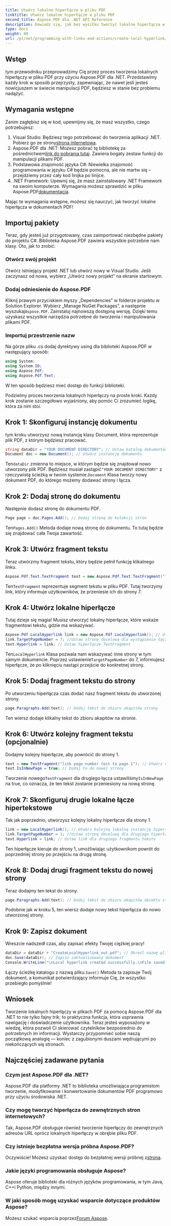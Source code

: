 ```yaml
---
title: Utwórz lokalne hiperłącze w pliku PDF
linktitle: Utwórz lokalne hiperłącze w pliku PDF
second_title: Aspose.PDF dla .NET API Reference
description: Dowiedz się, jak bez wysiłku tworzyć lokalne hiperłącza w plikach PDF za pomocą Aspose.PDF dla .NET, korzystając z naszego przewodnika krok po kroku.
type: docs
weight: 40
url: /pl/net/programming-with-links-and-actions/create-local-hyperlink/
---
```

## Wstęp

tym przewodniku przeprowadzimy Cię przez proces tworzenia lokalnych hiperłączy w pliku PDF przy użyciu Aspose.PDF dla .NET. Przedstawimy każdy krok w sposób przejrzysty, zapewniając, że nawet jeśli jesteś nowicjuszem w świecie manipulacji PDF, będziesz w stanie bez problemu nadążyć.

## Wymagania wstępne

Zanim zagłębisz się w kod, upewnijmy się, że masz wszystko, czego potrzebujesz:

1.  Visual Studio: Będziesz tego potrzebować do tworzenia aplikacji .NET. Pobierz go ze strony[strona internetowa](https://visualstudio.microsoft.com/).
2.  Aspose.PDF dla .NET: Możesz pobrać tę bibliotekę za pośrednictwem[link do pobrania tutaj](https://releases.aspose.com/pdf/net/). Zawiera bogaty zestaw funkcji do manipulacji plikami PDF.
3. Podstawowa znajomość języka C#: Niewielka znajomość programowania w języku C# będzie pomocna, ale nie martw się – przejdziemy przez cały kod linijka po linijce.
4.  .NET Framework: Upewnij się, że masz zainstalowany .NET Framework na swoim komputerze. Wymagania możesz sprawdzić w pliku Aspose.PDF[dokumentacja](https://reference.aspose.com/pdf/net/).

Mając te wymagania wstępne, możesz się nauczyć, jak tworzyć lokalne hiperłącza w dokumentach PDF!

## Importuj pakiety

Teraz, gdy jesteś już przygotowany, czas zaimportować niezbędne pakiety do projektu C#. Biblioteka Aspose.PDF zawiera wszystkie potrzebne nam klasy. Oto, jak to zrobić:

### Otwórz swój projekt

Otwórz istniejący projekt .NET lub utwórz nowy w Visual Studio. Jeśli zaczynasz od nowa, wybierz „Utwórz nowy projekt” na ekranie startowym.

### Dodaj odniesienie do Aspose.PDF

 Kliknij prawym przyciskiem myszy „Dependencies” w folderze projektu w Solution Explorer. Wybierz „Manage NuGet Packages”, a następnie wyszukaj`Aspose.PDF`. Zainstaluj najnowszą dostępną wersję. Dzięki temu uzyskasz wszystkie narzędzia potrzebne do tworzenia i manipulowania plikami PDF.

### Importuj przestrzenie nazw

Na górze pliku .cs dodaj dyrektywy using dla biblioteki Aspose.PDF w następujący sposób:

```csharp
using System;
using System.IO;
using Aspose.Pdf;
using Aspose.Pdf.Text;
```

W ten sposób będziesz mieć dostęp do funkcji biblioteki.

Podzielmy proces tworzenia lokalnych hiperłączy na proste kroki. Każdy krok zostanie szczegółowo wyjaśniony, aby pomóc Ci zrozumieć logikę, która za nim stoi.

## Krok 1: Skonfiguruj instancję dokumentu

tym kroku utworzysz nową instancję klasy Document, która reprezentuje plik PDF, z którym będziesz pracować.

```csharp
string dataDir = "YOUR DOCUMENT DIRECTORY"; // Ustaw katalog dokumentów
Document doc = new Document(); // Utwórz instancję dokumentu
```
 Ten`dataDir` zmienna to miejsce, w którym będzie się znajdował nowo utworzony plik PDF. Będziesz musiał zastąpić`"YOUR DOCUMENT DIRECTORY"` z rzeczywistą ścieżką w twoim systemie.`Document` Klasa tworzy nowy dokument PDF, do którego możemy dodawać strony i łącza.

## Krok 2: Dodaj stronę do dokumentu

Następnie dodasz stronę do dokumentu PDF. 

```csharp
Page page = doc.Pages.Add(); // Dodaj stronę do kolekcji stron
```
 Ten`Pages.Add()` Metoda dodaje nową stronę do dokumentu. To tutaj będzie się znajdować cała Twoja zawartość.

## Krok 3: Utwórz fragment tekstu

Teraz utwórzmy fragment tekstu, który będzie pełnił funkcję klikalnego linku.

```csharp
Aspose.Pdf.Text.TextFragment text = new Aspose.Pdf.Text.TextFragment("link page number test to page 7");
```
 Ten`TextFragment` reprezentuje segment tekstu w pliku PDF. Tutaj tworzymy link, który informuje użytkowników, że przeniesie ich do strony 7.

## Krok 4: Utwórz lokalne hiperłącze

Tutaj dzieje się magia! Musisz utworzyć lokalny hiperłącze, które wskaże fragmentowi tekstu, gdzie ma wskazywać.

```csharp
Aspose.Pdf.LocalHyperlink link = new Aspose.Pdf.LocalHyperlink(); // Utwórz lokalne hiperłącze
link.TargetPageNumber = 7; //Ustaw stronę docelową dla wystąpienia łącza
text.Hyperlink = link; // Ustaw hiperłącze TextFragment
```
 Ten`LocalHyperlink` Klasa pozwala nam wskazywać inne strony w tym samym dokumencie. Poprzez ustawienie`TargetPageNumber` do 7, informujesz hiperłącze, że po kliknięciu nastąpi przejście do konkretnej strony.

## Krok 5: Dodaj fragment tekstu do strony

Po utworzeniu hiperłącza czas dodać nasz fragment tekstu do utworzonej strony.

```csharp
page.Paragraphs.Add(text); // Dodaj tekst do zbioru akapitów strony
```
Ten wiersz dodaje klikalny tekst do zbioru akapitów na stronie.

## Krok 6: Utwórz kolejny fragment tekstu (opcjonalnie)

Dodajmy kolejny hiperłącze, aby powrócić do strony 1.

```csharp
text = new TextFragment("link page number test to page 1"); // Utwórz nowy fragment tekstu
text.IsInNewPage = true; // Dodaj to do nowej strony
```
 Tworzenie nowego`TextFragment` dla drugiego łącza ustawiliśmy`IsInNewPage` na true, co oznacza, że ten tekst zostanie przeniesiony na nową stronę.

## Krok 7: Skonfiguruj drugie lokalne łącze hipertekstowe

Tak jak poprzednio, utworzysz kolejny lokalny hiperłącze dla strony 1.

```csharp
link = new LocalHyperlink(); // Utwórz kolejną lokalną instancję hiperłącza
link.TargetPageNumber = 1; //Ustaw stronę docelową dla drugiego hiperłącza
text.Hyperlink = link; // Ustaw link dla drugiego fragmentu tekstu
```
Ten hiperłącze kieruje do strony 1, umożliwiając użytkownikom powrót do poprzedniej strony po przejściu na drugą stronę.

## Krok 8: Dodaj drugi fragment tekstu do nowej strony

Teraz dodajmy ten tekst do strony.

```csharp
page.Paragraphs.Add(text); // Dodaj tekst do zbioru akapitów obiektu strony
```
Podobnie jak w kroku 5, ten wiersz dodaje nowy tekst hiperłącza do nowo utworzonej strony.

## Krok 9: Zapisz dokument

Wreszcie nadszedł czas, aby zapisać efekty Twojej ciężkiej pracy! 

```csharp
dataDir = dataDir + "CreateLocalHyperlink_out.pdf"; // Określ nazwę pliku wyjściowego
doc.Save(dataDir); // Zapisz zaktualizowany dokument
Console.WriteLine("\nLocal hyperlink created successfully.\nFile saved at " + dataDir);
```
 Łączy ścieżkę katalogu z nazwą pliku.`Save()` Metoda ta zapisuje Twój dokument, a komunikat potwierdzający informuje Cię, że wszystko przebiegło pomyślnie!

## Wniosek

Tworzenie lokalnych hiperłączy w plikach PDF za pomocą Aspose.PDF dla .NET to nie tylko fajny trik; to praktyczna funkcja, która usprawnia nawigację i doświadczenie użytkownika. Teraz jesteś wyposażony w wiedzę, która pozwoli Ci skierować czytelników bezpośrednio do potrzebnych im informacji. Wystarczy przypomnieć sobie naszą początkową analogię — koniec z zagubionymi duszami wędrującymi po niekończących się stronach.

## Najczęściej zadawane pytania

### Czym jest Aspose.PDF dla .NET?
Aspose.PDF dla platformy .NET to biblioteka umożliwiająca programistom tworzenie, modyfikowanie i konwertowanie dokumentów PDF programowo przy użyciu środowiska .NET.

### Czy mogę tworzyć hiperłącza do zewnętrznych stron internetowych?
Tak, Aspose.PDF obsługuje również tworzenie hiperłączy do zewnętrznych adresów URL oprócz lokalnych hiperłączy w obrębie pliku PDF.

### Czy istnieje bezpłatna wersja próbna Aspose.PDF?
 Oczywiście! Możesz uzyskać dostęp do bezpłatnej wersji próbnej z[strona](https://releases.aspose.com/).

### Jakie języki programowania obsługuje Aspose?
Aspose oferuje biblioteki dla różnych języków programowania, w tym Java, C++i Python, między innymi.

### W jaki sposób mogę uzyskać wsparcie dotyczące produktów Aspose?
 Możesz szukać wsparcia poprzez[Forum Aspose](https://forum.aspose.com/c/pdf/10).
